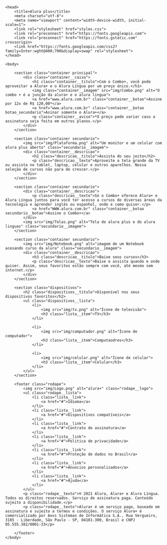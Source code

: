 <!DOCTYPE html>
<html>

    <head>
        <title>Alura plus</title>
        <meta charset="utf-8"> 
        <meta name="viewport" content="width-device-width, initial-scale=1">
        <link rel="stylesheet" href="styles.css">
        <link rel="preconnect" href="https://fonts.googleapis.com">
        <link rel="preconnect" href="https://fonts.gstatic.com" crossorigin>
        <link href="https://fonts.googleapis.com/css2?family=Inter:wght@400;700&display=swap" rel="stylesheet">
    </head>

    <body>

        <section class="container principal">
            <div class="container__caixa">
                <h1 class="container__titulo">Com o Combo+, você pode aproveitar a Alura+ e o Alura Língua por um preço único.</h1>
                <img class="container__imagem" src="img/Combo.png" alt="O combo + é a junção da alura+ e o alura lingua">
                <a href="www.alura.com.br" class="container__botao">Assine por 12x de R$ 120,00*</a>
                <a href="www.alura.com.br" class="container__botao botao_secundario">Asinar somente o Alura+</a>
                <p class="container__aviso">*O preço pode variar caso a assinatura seja feita em outros planos.</p>
            </div>
        </section>

        <section class="container secundario">
            <img src="img/Plataforma.png" alt="Um monitor e um celular com alura plus aberto" class="secundario__imagem">
            <div class="container__descricao">
                <h2 class="descricao__titulo">Assista do seu jeito</h2>
                <p class="descricao__texto">Aproveite a tela grande da TV ou assista no tablet, laptop, celular e outros aparelhos. Nossa seleção de cursos não para de crescer.</p>
            </div>
        </section>

        <section class="container secundario">
            <div class="container__descricao">
                <p class="descricao__texto">Só o Combo+ oferece Alura+ e Alura Língua juntos para você ter acesso a cursos de diversas áreas da tecnologia e aprender inglês ou espanhol, onde e como quiser.</p>
                <a href="WWW.alura.com.br" class="container__botao secundario__botao">Assine o Combo+</a>
            </div>
            <img src="img/Telas.png" alt="Tela do alura plus e do alura linguas" class="secundario__imagem">
        </section>

        <section class="container secundario">
            <img src="img/Notebook.png" alt="imagem de um Notebook acesando curso da alura" class="secundario__imagem">
            <div class="container__descricao">
                <h3 class="descricao__titulo">Baixe seus cursos</h3>
                <p class="descricao__texto">Baixe e assista quando e onde quiser. Assim, seus favoritos estão sempre com você, até mesmo sem internet.</p>
            </div>
        </section>

        <section class="dispositivos">
            <h2 class="dispositivos__titulo">Disponível nos seus dispositivos favoritos</h2>
            <ul class="dispositivos__lista">
                <li>
                    <img src="img/tv.png" alt="Ícone de televisão">
                    <h3 class="lista__item">TV</h3>
                </li>

                <li>
                    <img src="img/computador.png" alt="Ícone de computador">
                    <h3 class="lista__item">Computaodres</h3>
                </li>

                <li>
                    <img src="img/celular.png" alt="Ícone de celular">
                    <h3 class="lista__item">Celular</h3>
                </li>
            </ul>
        </section>

        <footer class="rodape">
            <img src="img/Logo.png" alt="alura+" class="rodape__logo">
            <ul class="rodape__lista">
                <li class="lista__link">
                    <a href="#">Idioma</a>
                </li>
                <li class="lista__link">
                    <a href="#">Dispositivos compatíveis</a>
                </li>
                <li class="lista__link">
                    <a href="#">Contrato de assinatura</a>
                </li>
                <li class="lista__link">
                    <a href="#">Politica de privacidade</a>
                </li>
                <li class="lista__link">
                    <a href="#">Proteção de dados no Brasil</a>
                </li>
                <li class="lista__link">
                    <a href="#">Anuncios personalizados</a>
                </li>
                <li class="lista__link">
                    <a href="#">Ajuda</a>
                </li>
            </ul>
            <p class="rodape__texto">® 2021 Alura, Alura+ e Alura Língua. Todos os direitos reservados. Serviço de assinatura paga. Conteúdo sujeito a disponibilidade.</p>
            <p class="rodape__texto">Alura+ é um serviço pago, baseado em assinatura e sujeito a termos e condições. O serviço Alura+ é comercializado por Aovs Sistemas de Informática S.A., Rua Vergueiro, 3185 - Liberdade, São Paulo - SP, 04101-300, Brasil e CNPJ 05.555.382/0001-33</p>

        </footer>
    </body>
</html>
